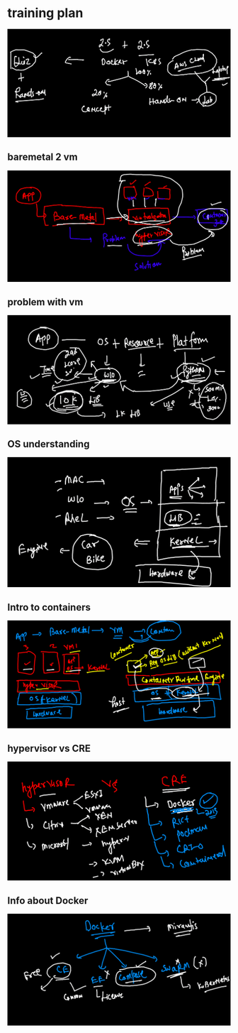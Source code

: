 # training plan 

<img src="plan.png">

## baremetal 2 vm 

<img src="bare2vm.png">

## problem with vm 

<img src="vmprob.png">

## OS understanding 

<img src="os.png">


## Intro to containers 

<img src="cont.png">

## hypervisor vs CRE 

<img src="cre.png">

## Info about Docker 

<img src="docker.png">



